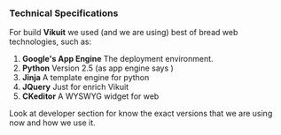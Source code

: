 ### Technical Specifications ###

For build **Vikuit** we used (and we are using) best of bread web technologies, such as:

  1. **Google's App Engine** The deployment environment.
  1. **Python** Version 2.5 (as app engine says )
  1. **Jinja** A template engine for python
  1. **JQuery** Just for enrich Vikuit
  1. **CKeditor** A WYSWYG widget for web

Look at developer section for know the exact versions that we are using now and how we use it.